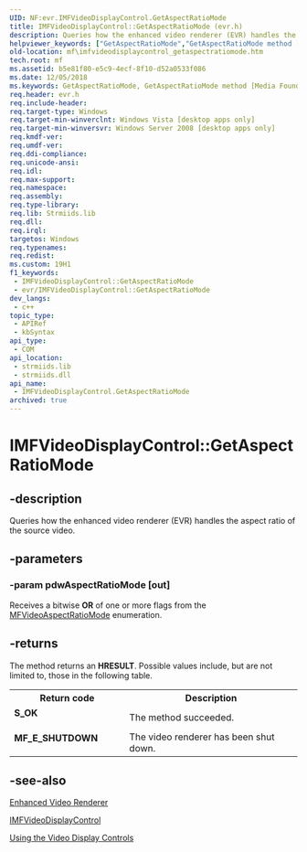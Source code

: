 ```yaml
---
UID: NF:evr.IMFVideoDisplayControl.GetAspectRatioMode
title: IMFVideoDisplayControl::GetAspectRatioMode (evr.h)
description: Queries how the enhanced video renderer (EVR) handles the aspect ratio of the source video.
helpviewer_keywords: ["GetAspectRatioMode","GetAspectRatioMode method [Media Foundation]","GetAspectRatioMode method [Media Foundation]","IMFVideoDisplayControl interface","IMFVideoDisplayControl interface [Media Foundation]","GetAspectRatioMode method","IMFVideoDisplayControl.GetAspectRatioMode","IMFVideoDisplayControl::GetAspectRatioMode","b5e81f80-e5c9-4ecf-8f10-d52a0533f086","evr/IMFVideoDisplayControl::GetAspectRatioMode","mf.imfvideodisplaycontrol_getaspectratiomode"]
old-location: mf\imfvideodisplaycontrol_getaspectratiomode.htm
tech.root: mf
ms.assetid: b5e81f80-e5c9-4ecf-8f10-d52a0533f086
ms.date: 12/05/2018
ms.keywords: GetAspectRatioMode, GetAspectRatioMode method [Media Foundation], GetAspectRatioMode method [Media Foundation],IMFVideoDisplayControl interface, IMFVideoDisplayControl interface [Media Foundation],GetAspectRatioMode method, IMFVideoDisplayControl.GetAspectRatioMode, IMFVideoDisplayControl::GetAspectRatioMode, b5e81f80-e5c9-4ecf-8f10-d52a0533f086, evr/IMFVideoDisplayControl::GetAspectRatioMode, mf.imfvideodisplaycontrol_getaspectratiomode
req.header: evr.h
req.include-header: 
req.target-type: Windows
req.target-min-winverclnt: Windows Vista [desktop apps only]
req.target-min-winversvr: Windows Server 2008 [desktop apps only]
req.kmdf-ver: 
req.umdf-ver: 
req.ddi-compliance: 
req.unicode-ansi: 
req.idl: 
req.max-support: 
req.namespace: 
req.assembly: 
req.type-library: 
req.lib: Strmiids.lib
req.dll: 
req.irql: 
targetos: Windows
req.typenames: 
req.redist: 
ms.custom: 19H1
f1_keywords:
 - IMFVideoDisplayControl::GetAspectRatioMode
 - evr/IMFVideoDisplayControl::GetAspectRatioMode
dev_langs:
 - c++
topic_type:
 - APIRef
 - kbSyntax
api_type:
 - COM
api_location:
 - strmiids.lib
 - strmiids.dll
api_name:
 - IMFVideoDisplayControl.GetAspectRatioMode
archived: true
---
```


# IMFVideoDisplayControl::GetAspectRatioMode


## -description

Queries how the enhanced video renderer (EVR) handles the aspect ratio of the source video.

## -parameters

### -param pdwAspectRatioMode [out]

Receives a bitwise <b>OR</b> of one or more flags from the <a href="/windows/desktop/api/evr/ne-evr-mfvideoaspectratiomode">MFVideoAspectRatioMode</a> enumeration.

## -returns

The method returns an <b>HRESULT</b>. Possible values include, but are not limited to, those in the following table.

<table>
<tr>
<th>Return code</th>
<th>Description</th>
</tr>
<tr>
<td width="40%">
<dl>
<dt><b>S_OK</b></dt>
</dl>
</td>
<td width="60%">
The method succeeded.

</td>
</tr>
<tr>
<td width="40%">
<dl>
<dt><b>MF_E_SHUTDOWN</b></dt>
</dl>
</td>
<td width="60%">
The video renderer has been shut down.

</td>
</tr>
</table>

## -see-also

<a href="/windows/desktop/medfound/enhanced-video-renderer">Enhanced Video Renderer</a>



<a href="/windows/desktop/api/evr/nn-evr-imfvideodisplaycontrol">IMFVideoDisplayControl</a>



<a href="/windows/desktop/medfound/using-the-video-display-controls">Using the Video Display Controls</a>